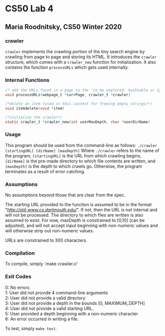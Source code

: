 # CS50 Lab 4
## Maria Roodnitsky, CS50 Winter 2020

### crawler 

`crawler` implements the crawling portion of the tiny search engine by crawling from page to page and storing its HTML. It introduces the `crawler` structure, which comes with a `crawler_new` function for initialization. It also contains the function `processURLs` which gets used internally. 

### Internal Functions

```c
/* add the URLs found in a page to the 'to be explored' hashtable or ignore */
void processURLs(webpage_t *currPage, crawler_t *crawler)

/*delete an item (used in this context for freeing empty strings)*/
void itemdelete(void *item)

/*initialize the crawler*/
static crawler_t *crawler_new(int userMaxDepth, char *userDirName)
```

### Usage

This program should be used from the command-line as follows:
`./crawler [startingURL] [dirName] [maxDepth]`
Where `./crawler` refers to the name of the program, `[startingURL]` is the URL from which crawling begins, `[dirName]` is the pre-made directory to which file contents are written, and `[maxDepth]` is the depth to which crawls go. Otherwise, the program terminates as a result of error catching. 

### Assumptions

No assumptions beyond those that are clear from the spec.

The starting URL provided to the function is assumed to be in the format "*http://old-www.cs.dartmouth.edu/*". If not, then the URL is not internal and will not be processed. The directory to which files are written is also assumed to exist. For now, maxDepth is constrained to [0,10] (can be adjusted), and will not accept input beginning with non-numeric values and will otherwise strip out non-numeric values. 

URLs are constrained to 300 characters. 


### Compilation
To compile, simply `make crawler.o'

### Exit Codes
0: No errors  
1: User did not provide 4 command-line arguments  
2: User did not provide a valid directory  
3: User did not provide a depth in the bounds [0, MAXIMUM_DEPTH]  
4: User did not provide a valid starting URL.  
5: User provided a depth beginning with a non-numeric character  
6: An error occurred in writing a file.  

To test, simply `make test`.
